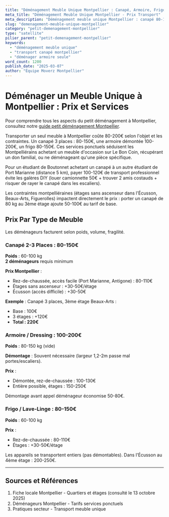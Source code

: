 ```yaml
---
title: "Déménagement Meuble Unique Montpellier : Canapé, Armoire, Frigo"
meta_title: "Déménagement Meuble Unique Montpellier - Prix Transport"
meta_description: "Déménagement meuble unique Montpellier : canapé 80-150€, armoire 100-200€. Services ponctuels, tarifs."
slug: "demenagement-meuble-unique-montpellier"
category: "petit-demenagement-montpellier"
type: "satellite"
pilier_parent: "petit-demenagement-montpellier"
keywords:
  - "déménagement meuble unique"
  - "transport canapé montpellier"
  - "déménager armoire seule"
word_count: 1200
publish_date: "2025-03-07"
author: "Équipe Moverz Montpellier"
---
```


# Déménager un Meuble Unique à Montpellier : Prix et Services


Pour comprendre tous les aspects du petit déménagement à Montpellier, consultez notre [guide petit déménagement Montpellier](/blog/petit-demenagement-montpellier/petit-demenagement-montpellier).


Transporter un seul meuble à Montpellier coûte 80-200€ selon l'objet et les contraintes. Un canapé 3 places : 80-150€, une armoire démontée 100-200€, un frigo 80-150€. Ces services ponctuels séduisent les Montpelliérains achetant un meuble d'occasion sur Le Bon Coin, récupérant un don familial, ou ne déménageant qu'une pièce spécifique.

Pour un étudiant de Boutonnet achetant un canapé à un autre étudiant de Port Marianne (distance 5 km), payer 100-120€ de transport professionnel évite les galères DIY (louer camionnette 50€ + trouver 2 amis costauds + risquer de rayer le canapé dans les escaliers).

Les contraintes montpelliéraines (étages sans ascenseur dans l'Écusson, Beaux-Arts, Figuerolles) impactent directement le prix : porter un canapé de 80 kg au 3ème étage ajoute 50-100€ au tarif de base.

## Prix Par Type de Meuble

Les déménageurs facturent selon poids, volume, fragilité.

### Canapé 2-3 Places : 80-150€

**Poids** : 60-100 kg  
**2 déménageurs** requis minimum

**Prix Montpellier** :
- Rez-de-chaussée, accès facile (Port Marianne, Antigone) : 80-110€
- Étages sans ascenseur : +30-50€/étage
- Écusson (accès difficile) : +30-50€

**Exemple** : Canapé 3 places, 3ème étage Beaux-Arts :
- Base : 100€
- 3 étages : +120€
- **Total : 220€**

### Armoire / Dressing : 100-200€

**Poids** : 80-150 kg (vide)

**Démontage** : Souvent nécessaire (largeur 1,2-2m passe mal portes/escaliers).

**Prix** :
- Démontée, rez-de-chaussée : 100-130€
- Entière possible, étages : 150-250€

Démontage avant appel déménageur économise 50-80€.

### Frigo / Lave-Linge : 80-150€

**Poids** : 60-100 kg

**Prix** :
- Rez-de-chaussée : 80-110€
- Étages : +30-50€/étage

Les appareils se transportent entiers (pas démontables). Dans l'Écusson au 4ème étage : 200-250€.

---

## Sources et Références

1. Fiche locale Montpellier - Quartiers et étages (consulté le 13 octobre 2025)
2. Déménageurs Montpellier - Tarifs services ponctuels
3. Pratiques secteur - Transport meuble unique

